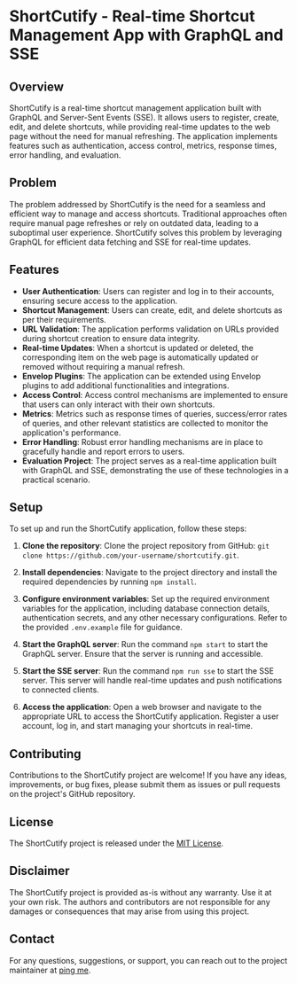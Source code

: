 # ShortCutify - Real-time Shortcut Management App with GraphQL and SSE

## Overview
ShortCutify is a real-time shortcut management application built with GraphQL and Server-Sent Events (SSE). It allows users to register, create, edit, and delete shortcuts, while providing real-time updates to the web page without the need for manual refreshing. The application implements features such as authentication, access control, metrics, response times, error handling, and evaluation.

## Problem
The problem addressed by ShortCutify is the need for a seamless and efficient way to manage and access shortcuts. Traditional approaches often require manual page refreshes or rely on outdated data, leading to a suboptimal user experience. ShortCutify solves this problem by leveraging GraphQL for efficient data fetching and SSE for real-time updates.

## Features
- **User Authentication**: Users can register and log in to their accounts, ensuring secure access to the application.
- **Shortcut Management**: Users can create, edit, and delete shortcuts as per their requirements.
- **URL Validation**: The application performs validation on URLs provided during shortcut creation to ensure data integrity.
- **Real-time Updates**: When a shortcut is updated or deleted, the corresponding item on the web page is automatically updated or removed without requiring a manual refresh.
- **Envelop Plugins**: The application can be extended using Envelop plugins to add additional functionalities and integrations.
- **Access Control**: Access control mechanisms are implemented to ensure that users can only interact with their own shortcuts.
- **Metrics**: Metrics such as response times of queries, success/error rates of queries, and other relevant statistics are collected to monitor the application's performance.
- **Error Handling**: Robust error handling mechanisms are in place to gracefully handle and report errors to users.
- **Evaluation Project**: The project serves as a real-time application built with GraphQL and SSE, demonstrating the use of these technologies in a practical scenario.

## Setup
To set up and run the ShortCutify application, follow these steps:

1. **Clone the repository**: Clone the project repository from GitHub: `git clone https://github.com/your-username/shortcutify.git`.

2. **Install dependencies**: Navigate to the project directory and install the required dependencies by running `npm install`.

3. **Configure environment variables**: Set up the required environment variables for the application, including database connection details, authentication secrets, and any other necessary configurations. Refer to the provided `.env.example` file for guidance.

4. **Start the GraphQL server**: Run the command `npm start` to start the GraphQL server. Ensure that the server is running and accessible.

5. **Start the SSE server**: Run the command `npm run sse` to start the SSE server. This server will handle real-time updates and push notifications to connected clients.

6. **Access the application**: Open a web browser and navigate to the appropriate URL to access the ShortCutify application. Register a user account, log in, and start managing your shortcuts in real-time.

## Contributing
Contributions to the ShortCutify project are welcome! If you have any ideas, improvements, or bug fixes, please submit them as issues or pull requests on the project's GitHub repository.

## License
The ShortCutify project is released under the [MIT License](LICENSE).

## Disclaimer
The ShortCutify project is provided as-is without any warranty. Use it at your own risk. The authors and contributors are not responsible for any damages or consequences that may arise from using this project.

## Contact
For any questions, suggestions, or support, you can reach out to the project maintainer at [ping me](mailto:automationtest5926@gmail.com).
